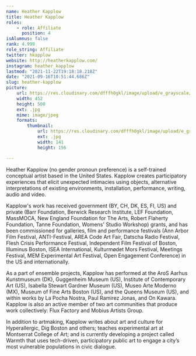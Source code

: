 ```yaml
---
name: Heather Kapplow
title: Heather Kapplow
roles:
    - role: Affiliate
      position: 4
isAlumnus: false
rank: 4.999
role_string: Affiliate
twitter: hkapplow
website: http://heatherkapplow.com/
instagram: heather_kapplow
lastmod: "2021-11-22T19:18:18.218Z"
date: "2021-09-16T10:51:44.686Z"
slug: heather-kapplow
picture:
    url: https://res.cloudinary.com/dfffh0gkl/image/upload/e_grayscale/v1636565772/heather_7a3c53187f.jpg
    width: 452
    height: 500
    ext: .jpg
    mime: image/jpeg
    formats:
        thumbnail:
            url: https://res.cloudinary.com/dfffh0gkl/image/upload/e_grayscale/v1636565772/thumbnail_heather_7a3c53187f.jpg
            ext: .jpg
            width: 141
            height: 156

---
```

Heather Kapplow (no gender pronoun preference) is a self-trained conceptual artist based in the United States. Kapplow creates participatory experiences that elicit unexpected intimacies using objects, alternative interpretations of existing environments, installation, performance, writing, audio and video. 

Kapplow's work has received government (BY, CH, DK, ES, FI, US) and private (Barr Foundation, Berwick Research Institute, LEF Foundation, MassMOCA, New England Foundation for The Arts, Robert Flaherty Foundation, Tanne Foundation, Womens' Studio Workshop) grants, and has been commissioned for galleries, film and performance festivals (Ann Arbor Film Festival, ANTI-Festival, AREA Code Art Fair, Datscha Radio Festival, Flesh Crisis Performance Festival, Independent Film Festival of Boston, Illuminus Boston, ISEA International, Kulturmødet Mors Festival, Meetings Festival, MEM Experimental Art Festival, Open Engagement Conference) in the US and internationally. 

As a part of ensemble projects, Kapplow has performed at the AroS Aarhus Kunstmuseum (DK), Guggenheim Museum (US), Institute of Contemporary Art (US), Isabella Stewart Gardner Museum (US), Museo Arte Moderno (MX), Museum of Fine Arts Boston (US), and the Queens Museum (US), and within works by La Pocha Nostra, Paul Ramirez Jonas, and On Kawara. Kapplow is also an active member of two art communities that produce work collectively: Flux Factory and Mobius Artists Group.

In addition to artmaking, Kapplow writes about art and culture for Hyperallergic, Dig Boston and others; teaches experimental art at Montserrat College of Art; and is currently developing a project called Warmth that uses tech-driven, participatory public art to engage a city’s most vulnerable populations in civic dialogue.